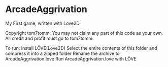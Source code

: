 ArcadeAggrivation
=================

My First game, written with Love2D

Copyright tom7tomm:
You may not claim any part of this code as your own. All credit and profit must go to tom7tomm.

To run:
Install LÖVE(Love2D)
Select the entire contents of this folder and compress it into a zipped folder
Rename the archive to ArcadeAggrivation.love
Run ArcadeAggrivation.love with LÖVE